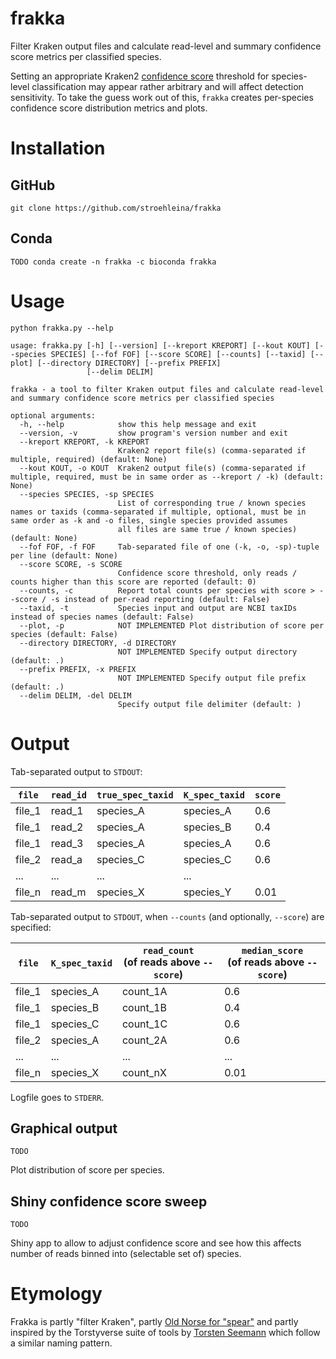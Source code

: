 # frakka
Filter Kraken output files and calculate read-level and summary confidence score metrics per classified species.

Setting an appropriate Kraken2 [confidence score](https://github.com/DerrickWood/kraken2/wiki/Manual#confidence-scoring) threshold for species-level classification may appear rather arbitrary and will affect detection sensitivity. To take the guess work out of this, `frakka` creates per-species confidence 
score distribution metrics and plots.

# Installation

## GitHub

`git clone https://github.com/stroehleina/frakka`

## Conda

`TODO conda create -n frakka -c bioconda frakka`

# Usage

`python frakka.py --help`

```
usage: frakka.py [-h] [--version] [--kreport KREPORT] [--kout KOUT] [--species SPECIES] [--fof FOF] [--score SCORE] [--counts] [--taxid] [--plot] [--directory DIRECTORY] [--prefix PREFIX]
                 [--delim DELIM]

frakka - a tool to filter Kraken output files and calculate read-level and summary confidence score metrics per classified species

optional arguments:
  -h, --help            show this help message and exit
  --version, -v         show program's version number and exit
  --kreport KREPORT, -k KREPORT
                        Kraken2 report file(s) (comma-separated if multiple, required) (default: None)
  --kout KOUT, -o KOUT  Kraken2 output file(s) (comma-separated if multiple, required, must be in same order as --kreport / -k) (default: None)
  --species SPECIES, -sp SPECIES
                        List of corresponding true / known species names or taxids (comma-separated if multiple, optional, must be in same order as -k and -o files, single species provided assumes
                        all files are same true / known species) (default: None)
  --fof FOF, -f FOF     Tab-separated file of one (-k, -o, -sp)-tuple per line (default: None)
  --score SCORE, -s SCORE
                        Confidence score threshold, only reads / counts higher than this score are reported (default: 0)
  --counts, -c          Report total counts per species with score > --score / -s instead of per-read reporting (default: False)
  --taxid, -t           Species input and output are NCBI taxIDs instead of species names (default: False)
  --plot, -p            NOT IMPLEMENTED Plot distribution of score per species (default: False)
  --directory DIRECTORY, -d DIRECTORY
                        NOT IMPLEMENTED Specify output directory (default: .)
  --prefix PREFIX, -x PREFIX
                        NOT IMPLEMENTED Specify output file prefix (default: .)
  --delim DELIM, -del DELIM
                        Specify output file delimiter (default: )
```

# Output

Tab-separated output to `STDOUT`:

`file` | `read_id` | `true_spec_taxid` | `K_spec_taxid` | `score`
--- | --- | --- | --- | --- 
file_1 | read_1 | species_A | species_A | 0.6
file_1 | read_2 | species_A | species_B | 0.4
file_1 | read_3 | species_A | species_A | 0.6
file_2 | read_a | species_C | species_C | 0.6
... | ... | ... | ... 
file_n | read_m | species_X | species_Y | 0.01

Tab-separated output to `STDOUT`, when `--counts` (and optionally, `--score`) are specified:

`file` | `K_spec_taxid` | `read_count`<br />(of reads above `--score`) | `median_score`<br />(of reads above `--score`)
--- | --- | --- | --- 
file_1 | species_A | count_1A | 0.6
file_1 | species_B | count_1B | 0.4
file_1 | species_C | count_1C | 0.6
file_2 | species_A | count_2A | 0.6
... | ... | ... | ... 
file_n | species_X | count_nX | 0.01

Logfile goes to `STDERR`.

## Graphical output

`TODO`

Plot distribution of score per species.

## Shiny confidence score sweep

`TODO`

Shiny app to allow to adjust confidence score and see how this affects number of reads binned into (selectable set of) species.

# Etymology

Frakka is partly "filter Kraken", partly [Old Norse for "spear"](https://en.wiktionary.org/wiki/frakkar) and partly inspired by the Torstyverse suite of tools by [Torsten Seemann](https://github.com/tseemann) which follow a similar naming pattern.

